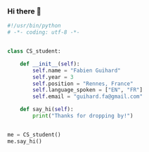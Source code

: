 ### Hi there 👋

```python
#!/usr/bin/python
# -*- coding: utf-8 -*-


class CS_student:

    def __init__(self):
        self.name = "Fabien Guihard"
        self.year = 3
        self.position = "Rennes, France"
        self.language_spoken = ["EN", "FR"]
        self.email = "guihard.fa@gmail.com"

    def say_hi(self):
        print("Thanks for dropping by!")


me = CS_student()
me.say_hi()
``` 
<!--
**FabienGhd/FabienGhd** is a ✨ _special_ ✨ repository because its `README.md` (this file) appears on your GitHub profile.

Here are some ideas to get you started:

- 🔭 I’m currently working on ...
- 🌱 I’m currently learning ...
- 👯 I’m looking to collaborate on ...
- 🤔 I’m looking for help with ...
- 💬 Ask me about ...
- 📫 How to reach me: ...
- 😄 Pronouns: ...
- ⚡ Fun fact: ...
-->
